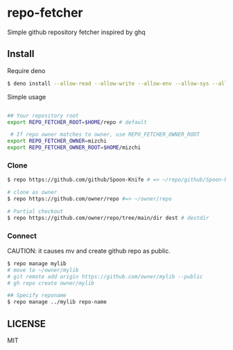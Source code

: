# repo-fetcher

Simple github repository fetcher inspired by ghq

## Install

Require deno

```bash
$ deno install --allow-read --allow-write --allow-env --allow-sys --allow-run https://raw.githubusercontent.com/mizchi/repofe/main/repo.ts
```

Simple usage
```bash

```

```bash
## Your repository root
export REPO_FETCHER_ROOT=$HOME/repo # default

 # If repo owner matches to owner, use REPO_FETCHER_OWNER_ROOT
export REPO_FETCHER_OWNER=mizchi
export REPO_FETCHER_OWNER_ROOT=$HOME/mizchi
```

### Clone

```bash
$ repo https://github.com/github/Spoon-Knife # => ~/repo/github/Spoon-Knife

# clone as owner
$ repo https://github.com/owner/repo #=> ~/owner/repo

# Partial checkout
$ repo https://github.com/owner/repo/tree/main/dir dest # destdir
```

### Connect

CAUTION: it causes mv and create github repo as public.

```bash
$ repo manage mylib
# move to ~/owner/mylib
# git remote add origin https://github.com/owner/mylib --public
# gh repo create owner/mylib

## Specify reponame
$ repo manage ../mylib repo-name
```

## LICENSE

MIT